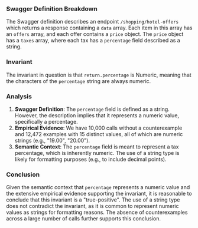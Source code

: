 ### Swagger Definition Breakdown
The Swagger definition describes an endpoint `/shopping/hotel-offers` which returns a response containing a `data` array. Each item in this array has an `offers` array, and each offer contains a `price` object. The `price` object has a `taxes` array, where each tax has a `percentage` field described as a string.

### Invariant
The invariant in question is that `return.percentage` is Numeric, meaning that the characters of the `percentage` string are always numeric.

### Analysis
1. **Swagger Definition**: The `percentage` field is defined as a string. However, the description implies that it represents a numeric value, specifically a percentage.
2. **Empirical Evidence**: We have 10,000 calls without a counterexample and 12,472 examples with 15 distinct values, all of which are numeric strings (e.g., "19.00", "20.00").
3. **Semantic Context**: The `percentage` field is meant to represent a tax percentage, which is inherently numeric. The use of a string type is likely for formatting purposes (e.g., to include decimal points).

### Conclusion
Given the semantic context that `percentage` represents a numeric value and the extensive empirical evidence supporting the invariant, it is reasonable to conclude that this invariant is a "true-positive". The use of a string type does not contradict the invariant, as it is common to represent numeric values as strings for formatting reasons. The absence of counterexamples across a large number of calls further supports this conclusion.
